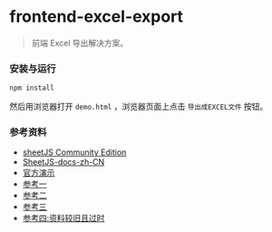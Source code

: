 # frontend-excel-export

>   前端 Excel 导出解决方案。

### 安装与运行

```bash
npm install
```

然后用浏览器打开 `demo.html` ，浏览器页面上点击 `导出成EXCEL文件` 按钮。

### 参考资料

- [sheetJS Community Edition](https://github.com/sheetjs/sheetjs)
- [SheetJS-docs-zh-CN](https://github.com/rockboom/SheetJS-docs-zh-CN)
- [官方演示](https://sheetjs.com/demos/table.html)
- [参考一](https://juejin.cn/post/6989437152341786655)
- [参考二](https://juejin.cn/post/7019197744845684744)
- [参考三](https://cloud.tencent.com/developer/article/1666219)
- [参考四:资料较旧且过时](https://www.cnblogs.com/qiu-Ann/p/7743897.html)